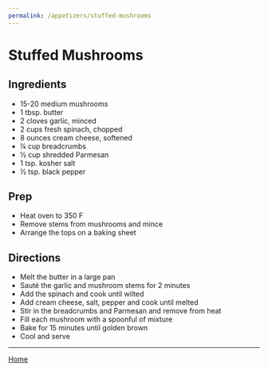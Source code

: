 ```yaml
---
permalink: /appetizers/stuffed-mushrooms
---
```

# Stuffed Mushrooms

## Ingredients

- 15-20 medium mushrooms
- 1 tbsp. butter
- 2 cloves garlic, minced
- 2 cups fresh spinach, chopped
- 8 ounces cream cheese, softened
- ¼ cup breadcrumbs
- ½ cup shredded Parmesan
- 1 tsp. kosher salt
- ½ tsp. black pepper

## Prep

- Heat oven to 350 F
- Remove stems from mushrooms and mince
- Arrange the tops on a baking sheet

## Directions

- Melt the butter in a large pan
- Sauté the garlic and mushroom stems for 2 minutes
- Add the spinach and cook until wilted
- Add cream cheese, salt, pepper and cook until melted
- Stir in the breadcrumbs and Parmesan and remove from heat
- Fill each mushroom with a spoonful of mixture
- Bake for 15 minutes until golden brown
- Cool and serve

---

[Home](https://thomasjbarrett82.github.io)
